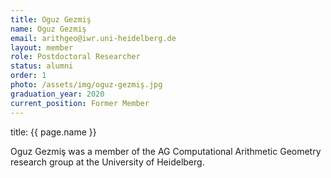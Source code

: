 ```yaml
---
title: Oguz Gezmiş
name: Oguz Gezmiş
email: arithgeo@iwr.uni-heidelberg.de
layout: member
role: Postdoctoral Researcher
status: alumni
order: 1
photo: /assets/img/oguz-gezmiş.jpg
graduation_year: 2020
current_position: Former Member
---
```



title: {{ page.name }}

Oguz Gezmiş was a member of the AG Computational Arithmetic Geometry research group at the University of Heidelberg.